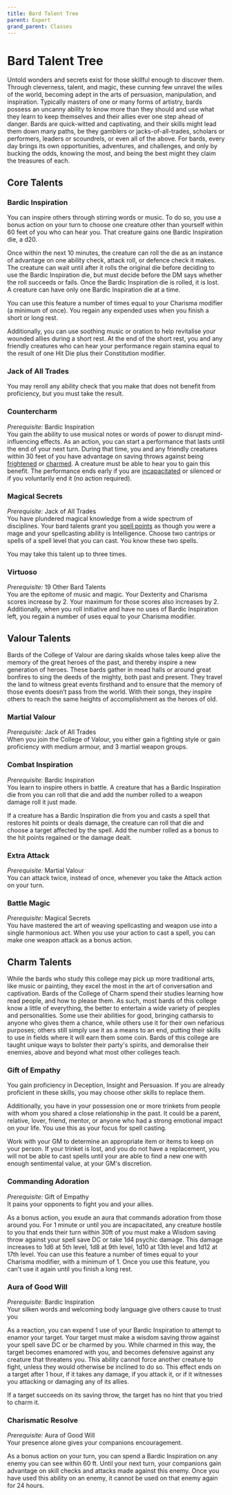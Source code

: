 ```yaml
---
title: Bard Talent Tree
parent: Expert
grand_parent: Classes
---
```


# Bard Talent Tree
Untold wonders and secrets exist for those skillful enough to discover them. Through cleverness, talent, and magic, these cunning few unravel the wiles of the world, becoming adept in the arts of persuasion, manipulation, and inspiration. Typically masters of one or many forms of artistry, bards possess an uncanny ability to know more than they should and use what they learn to keep themselves and their allies ever one step ahead of danger. Bards are quick-witted and captivating, and their skills might lead them down many paths, be they gamblers or jacks-of-all-trades, scholars or performers, leaders or scoundrels, or even all of the above. For bards, every day brings its own opportunities, adventures, and challenges, and only by bucking the odds, knowing the most, and being the best might they claim the treasures of each.

## Core Talents

### Bardic Inspiration
You can inspire others through stirring words or music. To do so, you use a bonus action on your turn to choose one creature other than yourself within 60 feet of you who can hear you. That creature gains one Bardic Inspiration die, a d20.

Once within the next 10 minutes, the creature can roll the die as an instance of advantage on one ability check, attack roll, or defence check it makes. The creature can wait until after it rolls the original die before deciding to use the Bardic Inspiration die, but must decide before the DM says whether the roll succeeds or fails. Once the Bardic Inspiration die is rolled, it is lost. A creature can have only one Bardic Inspiration die at a time.

You can use this feature a number of times equal to your Charisma modifier (a minimum of once). You regain any expended uses when you finish a short or long rest.

Additionally, you can use soothing music or oration to help revitalise your wounded allies during a short rest. At the end of the short rest, you and any friendly creatures who can hear your performance regain stamina equal to the result of one Hit Die plus their Constitution modifier.

### Jack of All Trades
You may reroll any ability check that you make that does not benefit from proficiency, but you must take the result.

### Countercharm
*Prerequisite:* Bardic Inspiration<br>
You gain the ability to use musical notes or words of power to disrupt mind-influencing effects. As an action, you can start a performance that lasts until the end of your next turn. During that time, you and any friendly creatures within 30 feet of you have advantage on saving throws against being [frightened](https://stormchaserroleplaying.com/stormchaserRPG/Conditions/Frightened/) or [charmed](https://stormchaserroleplaying.com/stormchaserRPG/Conditions/Charmed/). A creature must be able to hear you to gain this benefit. The performance ends early if you are [incapacitated](https://stormchaserroleplaying.com/stormchaserRPG/Conditions/Incapacitated/) or silenced or if you voluntarily end it (no action required).

### Magical Secrets
*Prerequisite:* Jack of All Trades<br>
You have plundered magical knowledge from a wide spectrum of disciplines. Your bard talents grant you [spell points](https://stormchaserroleplaying.com/stormchaserRPG/Spellcasting/WhatisaSpell/SpellPoints/) as though you were a mage and your spellcasting ability is Intelligence. Choose two cantrips or spells of a spell level that you can cast. You know these two spells.

You may take this talent up to three times.

### Virtuoso
*Prerequisite:* 19 Other Bard Talents<br>
You are the epitome of music and magic. Your Dexterity and Charisma scores increase by 2. Your maximum for those scores also increases by 2. Additionally, when you roll initiative and have no uses of Bardic Inspiration left, you regain a number of uses equal to your Charisma modifier.

## Valour Talents
Bards of the College of Valour are daring skalds whose tales keep alive the memory of the great heroes of the past, and thereby inspire a new generation of heroes. These bards gather in mead halls or around great bonfires to sing the deeds of the mighty, both past and present. They travel the land to witness great events firsthand and to ensure that the memory of those events doesn’t pass from the world. With their songs, they inspire others to reach the same heights of accomplishment as the heroes of old.

### Martial Valour
*Prerequisite:* Jack of All Trades<br>
When you join the College of Valour, you either gain a fighting style or gain proficiency with medium armour, and 3 martial weapon groups.

### Combat Inspiration
*Prerequisite:* Bardic Inspiration<br>
You learn to inspire others in battle. A creature that has a Bardic Inspiration die from you can roll that die and add the number rolled to a weapon damage roll it just made.

If a creature has a Bardic Inspiration die from you and casts a spell that restores hit points or deals damage, the creature can roll that die and choose a target affected by the spell. Add the number rolled as a bonus to the hit points regained or the damage dealt.

### Extra Attack
*Prerequisite:* Martial Valour<br>
You can attack twice, instead of once, whenever you take the Attack action on your turn.

### Battle Magic
*Prerequisite:* Magical Secrets<br>
You have mastered the art of weaving spellcasting and weapon use into a single harmonious act. When you use your action to cast a spell, you can make one weapon attack as a bonus action.

## Charm Talents
While the bards who study this college may pick up more traditional arts, like music or painting, they excel the most in the art of conversation and captivation. Bards of the College of Charm spend their studies learning how read people, and how to please them. As such, most bards of this college know a little of everything, the better to entertain a wide variety of peoples and personalities. Some use their abilities for good, bringing catharsis to anyone who gives them a chance, while others use it for their own nefarious purposes; others still simply use it as a means to an end, putting their skills to use in fields where it will earn them some coin. Bards of this college are taught unique ways to bolster their party's spirits, and demoralise their enemies, above and beyond what most other colleges teach.

### Gift of Empathy
You gain proficiency in Deception, Insight and Persuasion. If you are already proficient in these skills, you may choose other skills to replace them.

Additionally, you have in your possession one or more trinkets from people with whom you shared a close relationship in the past. It could be a parent, relative, lover, friend, mentor, or anyone who had a strong emotional impact on your life. You use this as your focus for spell casting.

Work with your GM to determine an appropriate item or items to keep on your person. If your trinket is lost, and you do not have a replacement, you will not be able to cast spells until your are able to find a new one with enough sentimental value, at your GM's discretion.

### Commanding Adoration
*Prerequisite:* Gift of Empathy<br>
It pains your opponents to fight you and your allies.

As a bonus action, you exude an aura that commands adoration from those around you. For 1 minute or until you are incapacitated, any creature hostile to you that ends their turn within 30ft of you must make a Wisdom saving throw against your spell save DC or take 1d4 psychic damage. This damage increases to 1d6 at 5th level, 1d8 at 9th level, 1d10 at 13th level and 1d12 at 17th level. You can use this feature a number of times equal to your Charisma modifier, with a minimum of 1. Once you use this feature, you can't use it again until you finish a long rest.

### Aura of Good Will
*Prerequisite:* Bardic Inspiration<br>
Your silken words and welcoming body language give others cause to trust you

As a reaction, you can expend 1 use of your Bardic Inspiration to attempt to enamor your target. Your target must make a wisdom saving throw against your spell save DC or be charmed by you. While charmed in this way, the target becomes enamored with you, and becomes defensive against any creature that threatens you. This ability cannot force another creature to fight, unless they would otherwise be inclined to do so. This effect ends on a target after 1 hour, if it takes any damage, if you attack it, or if it witnesses you attacking or damaging any of its allies.

If a target succeeds on its saving throw, the target has no hint that you tried to charm it.

### Charismatic Resolve
*Prerequisite:* Aura of Good Will<br>
Your presence alone gives your companions encouragement.

As a bonus action on your turn, you can spend a Bardic Inspiration on any enemy you can see within 60 ft. Until your next turn, your companions gain advantage on skill checks and attacks made against this enemy. Once you have used this ability on an enemy, it cannot be used on that enemy again for 24 hours.

